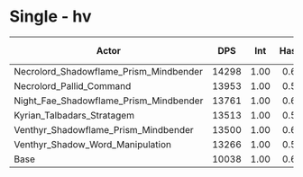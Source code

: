 # Single - hv
| Actor | DPS | Int | Haste | Crit | Mastery | Vers | DPS Weight |
|---|:---:|:---:|:---:|:---:|:---:|:---:|:---:|
|Necrolord_Shadowflame_Prism_Mindbender|14298|1.00|0.61|0.58|0.72|0.54|0.17|
|Necrolord_Pallid_Command|13953|1.00|0.58|0.59|0.66|0.53|0.17|
|Night_Fae_Shadowflame_Prism_Mindbender|13761|1.00|0.61|0.62|0.76|0.54|0.18|
|Kyrian_Talbadars_Stratagem|13513|1.00|0.56|0.58|0.71|0.53|0.18|
|Venthyr_Shadowflame_Prism_Mindbender|13500|1.00|0.60|0.63|0.72|0.55|0.18|
|Venthyr_Shadow_Word_Manipulation|13266|1.00|0.51|0.61|0.71|0.54|0.19|
|Base|10038|1.00|0.63|0.63|0.76|0.55|0.25|
